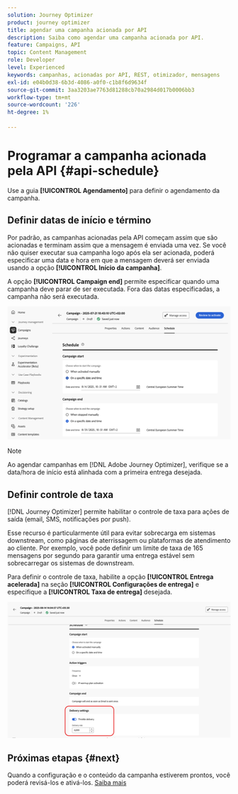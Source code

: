 ```yaml
---
solution: Journey Optimizer
product: journey optimizer
title: agendar uma campanha acionada por API
description: Saiba como agendar uma campanha acionada por API.
feature: Campaigns, API
topic: Content Management
role: Developer
level: Experienced
keywords: campanhas, acionadas por API, REST, otimizador, mensagens
exl-id: e04b0d38-6b3d-4086-a0f0-c1b8f6d9634f
source-git-commit: 3aa3203ae7763d81288cb70a2984d017b0006bb3
workflow-type: tm+mt
source-wordcount: '226'
ht-degree: 1%

---
```


# Programar a campanha acionada pela API {#api-schedule}

Use a guia **[!UICONTROL Agendamento]** para definir o agendamento da campanha.

## Definir datas de início e término

Por padrão, as campanhas acionadas pela API começam assim que são acionadas e terminam assim que a mensagem é enviada uma vez. Se você não quiser executar sua campanha logo após ela ser acionada, poderá especificar uma data e hora em que a mensagem deverá ser enviada usando a opção **[!UICONTROL Início da campanha]**.

A opção **[!UICONTROL Campaign end]** permite especificar quando uma campanha deve parar de ser executada. Fora das datas especificadas, a campanha não será executada.

![](assets/api-triggered-schedule.png)

>[!NOTE]
>
>Ao agendar campanhas em [!DNL Adobe Journey Optimizer], verifique se a data/hora de início está alinhada com a primeira entrega desejada.

## Definir controle de taxa

[!DNL Journey Optimizer] permite habilitar o controle de taxa para ações de saída (email, SMS, notificações por push).

Esse recurso é particularmente útil para evitar sobrecarga em sistemas downstream, como páginas de aterrissagem ou plataformas de atendimento ao cliente. Por exemplo, você pode definir um limite de taxa de 165 mensagens por segundo para garantir uma entrega estável sem sobrecarregar os sistemas de downstream.

Para definir o controle de taxa, habilite a opção **[!UICONTROL Entrega acelerada]** na seção **[!UICONTROL Configurações de entrega]** e especifique a **[!UICONTROL Taxa de entrega]** desejada.

![](assets/throttling-rate-control.png)

## Próximas etapas {#next}

Quando a configuração e o conteúdo da campanha estiverem prontos, você poderá revisá-los e ativá-los. [Saiba mais](review-activate-campaign.md)
